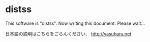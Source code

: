 distss
======

This software is "distss".
Now writing this document. Please wait...

日本語の説明はこちらをごらんください．
http://yasuharu.net

